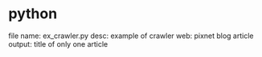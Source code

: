 # python

file name: ex_crawler.py
desc: example of crawler
web: pixnet blog article
output: title of only one article
